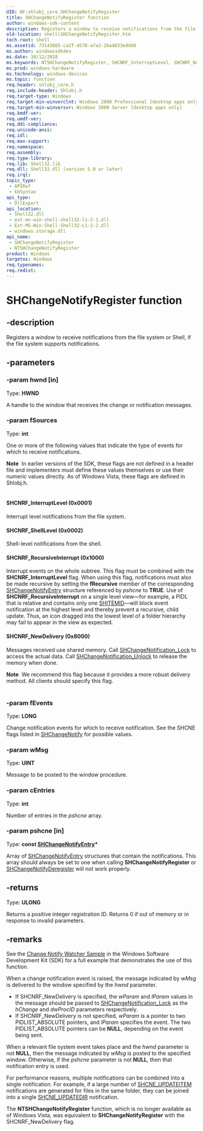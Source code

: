 ```yaml
---
UID: NF:shlobj_core.SHChangeNotifyRegister
title: SHChangeNotifyRegister function
author: windows-sdk-content
description: Registers a window to receive notifications from the file system or Shell, if the file system supports notifications.
old-location: shell\SHChangeNotifyRegister.htm
tech.root: shell
ms.assetid: 73143865-ca2f-4578-a7a2-2ba4833eddd8
ms.author: windowssdkdev
ms.date: 10/12/2018
ms.keywords: NTSHChangeNotifyRegister, SHCNRF_InterruptLevel, SHCNRF_NewDelivery, SHCNRF_RecursiveInterrupt, SHCNRF_ShellLevel, SHChangeNotifyRegister, SHChangeNotifyRegister function [Windows Shell], _win32_SHChangeNotifyRegister, shell.SHChangeNotifyRegister, shlobj_core/NTSHChangeNotifyRegister, shlobj_core/SHChangeNotifyRegister
ms.prod: windows-hardware
ms.technology: windows-devices
ms.topic: function
req.header: shlobj_core.h
req.include-header: Shlobj.h
req.target-type: Windows
req.target-min-winverclnt: Windows 2000 Professional [desktop apps only]
req.target-min-winversvr: Windows 2000 Server [desktop apps only]
req.kmdf-ver: 
req.umdf-ver: 
req.ddi-compliance: 
req.unicode-ansi: 
req.idl: 
req.max-support: 
req.namespace: 
req.assembly: 
req.type-library: 
req.lib: Shell32.lib
req.dll: Shell32.dll (version 5.0 or later)
req.irql: 
topic_type:
 - APIRef
 - kbSyntax
api_type:
 - DllExport
api_location:
 - Shell32.dll
 - ext-ms-win-shell-shell32-l1-2-1.dll
 - Ext-MS-Win-Shell-Shell32-L1-2-2.dll
 - windows.storage.dll
api_name:
 - SHChangeNotifyRegister
 - NTSHChangeNotifyRegister
product: Windows
targetos: Windows
req.typenames: 
req.redist: 
---
```


# SHChangeNotifyRegister function


## -description


Registers a window to receive notifications from the file system or Shell, if the file system supports notifications.


## -parameters




### -param hwnd [in]

Type: <b>HWND</b>

A handle to the window that receives the change or notification messages.


### -param fSources

Type: <b>int</b>

One or more of the following values that indicate the type of events for which to receive notifications.
    
    					

<div class="alert"><b>Note</b>  In earlier versions of the SDK, these flags are not defined in a header file and implementers must define these values themselves or use their numeric values directly. As of Windows Vista, these flags are defined in Shlobj.h.</div>
<div> </div>


#### SHCNRF_InterruptLevel (0x0001)

Interrupt level notifications from the file system.



#### SHCNRF_ShellLevel (0x0002)

Shell-level notifications from the shell.



#### SHCNRF_RecursiveInterrupt (0x1000)

Interrupt events on the whole subtree. This flag must be combined with the <b>SHCNRF_InterruptLevel</b> flag. When using this flag, notifications must also be made recursive by setting the <b>fRecursive</b> member of the corresponding <a href="https://msdn.microsoft.com/cb11435a-86f0-4b06-bfc6-e0417f2897a1">SHChangeNotifyEntry</a> structure referenced by <i>pshcne</i> to <b>TRUE</b>. Use of <b>SHCNRF_RecursiveInterrupt</b> on a single level view—for example, a PIDL that is relative and contains only one <a href="https://msdn.microsoft.com/794c8425-2319-4339-881c-c5083ab05638">SHITEMID</a>—will block event notification at the highest level and thereby prevent a recursive, child update. Thus, an icon dragged into the lowest level of a folder hierarchy may fail to appear in the view as expected.



#### SHCNRF_NewDelivery (0x8000)

Messages received use shared memory. Call <a href="https://msdn.microsoft.com/8e22d5d0-64be-403c-982d-c23705d85223">SHChangeNotification_Lock</a> to access the actual data. Call <a href="https://msdn.microsoft.com/967ede1f-ee9c-46ee-a371-dcfc3a57d824">SHChangeNotification_Unlock</a> to release the memory when done.
        
                                

<div class="alert"><b>Note</b>  We recommend this flag because it provides a more robust delivery method. All clients should specify this flag.</div>
<div> </div>

### -param fEvents

Type: <b>LONG</b>

Change notification events for which to receive notification. See the SHCNE flags listed in <a href="https://msdn.microsoft.com/a9222ce9-0d06-4fd0-af3a-fd0e979713ce">SHChangeNotify</a> for possible values.


### -param wMsg

Type: <b>UINT</b>

Message to be posted to the window procedure.


### -param cEntries

Type: <b>int</b>

Number of entries in the <i>pshcne</i> array.


### -param pshcne [in]

Type: <b>const <a href="https://msdn.microsoft.com/cb11435a-86f0-4b06-bfc6-e0417f2897a1">SHChangeNotifyEntry</a>*</b>

Array of <a href="https://msdn.microsoft.com/cb11435a-86f0-4b06-bfc6-e0417f2897a1">SHChangeNotifyEntry</a> structures that contain the notifications. This array should always be set to one when calling <b>SHChangeNotifyRegister</b> or <a href="https://msdn.microsoft.com/fad021dc-8199-4384-b623-c98bc618799f">SHChangeNotifyDeregister</a> will not work properly.


## -returns



Type: <b>ULONG</b>

Returns a positive integer registration ID. Returns 0 if out of memory or in response to invalid parameters.




## -remarks



See the <a href="https://msdn.microsoft.com/02A7C5B4-94F2-4c35-9290-4C816E5CF63A">Change Notify Watcher Sample</a> in the Windows Software Development Kit (SDK) for a full example that demonstrates the use of this function.

When a change notification event is raised, the message indicated by <i>wMsg</i> is delivered to the window specified by the <i>hwnd</i> parameter. 

                

<ul>
<li>If SHCNRF_NewDelivery is specified, the <i>wParam</i> and <i>lParam</i> values in the message should be passed to <a href="https://msdn.microsoft.com/8e22d5d0-64be-403c-982d-c23705d85223">SHChangeNotification_Lock</a> as the <i>hChange</i> and <i>dwProcID</i> parameters respectively.</li>
<li>If SHCNRF_NewDelivery is not specified, <i>wParam</i> is a pointer to two PIDLIST_ABSOLUTE pointers, and <i>lParam</i> specifies the event. The two PIDLIST_ABSOLUTE pointers can be <b>NULL</b>, depending on the event being sent.</li>
</ul>
When a relevant file system event takes place and the <i>hwnd</i> parameter is not <b>NULL</b>, then the message indicated by <i>wMsg</i> is posted to the specified window. Otherwise, if the <i>pshcne</i> parameter is not <b>NULL</b>, then that notification entry is used.

For performance reasons, multiple notifications can be combined into a single notification. For example, if a large number of <a href="https://msdn.microsoft.com/a9222ce9-0d06-4fd0-af3a-fd0e979713ce">SHCNE_UPDATEITEM</a> notifications are generated for files in the same folder, they can be joined into a single <a href="https://msdn.microsoft.com/a9222ce9-0d06-4fd0-af3a-fd0e979713ce">SHCNE_UPDATEDIR</a> notification.

The <b>NTSHChangeNotifyRegister</b> function, which is no longer available as of Windows Vista, was equivalent to <b>SHChangeNotifyRegister</b> with the SHCNRF_NewDelivery flag.



